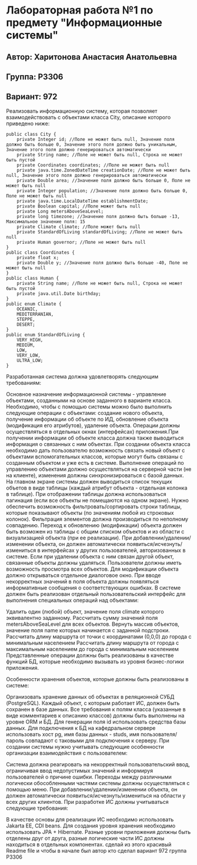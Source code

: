 # Лабораторная работа №1 по предмету "Информационные системы" 
## Автор: Харитонова Анастасия Анатольевна 
## Группа: P3306
## Вариант: 972 
Реализовать информационную систему, которая позволяет взаимодействовать с объектами класса City, описание которого приведено ниже:
```text
public class City {
    private Integer id; //Поле не может быть null, Значение поля должно быть больше 0, Значение этого поля должно быть уникальным, Значение этого поля должно генерироваться автоматически
    private String name; //Поле не может быть null, Строка не может быть пустой
    private Coordinates coordinates; //Поле не может быть null
    private java.time.ZonedDateTime creationDate; //Поле не может быть null, Значение этого поля должно генерироваться автоматически
    private Double area; //Значение поля должно быть больше 0, Поле не может быть null
    private Integer population; //Значение поля должно быть больше 0, Поле не может быть null
    private java.time.LocalDateTime establishmentDate;
    private Boolean capital; //Поле может быть null
    private Long metersAboveSeaLevel;
    private long timezone; //Значение поля должно быть больше -13, Максимальное значение поля: 15
    private Climate climate; //Поле может быть null
    private StandardOfLiving standardOfLiving; //Поле не может быть null
    private Human governor; //Поле не может быть null
}
public class Coordinates {
    private float x;
    private Double y; //Значение поля должно быть больше -40, Поле не может быть null
}
public class Human {
    private String name; //Поле не может быть null, Строка не может быть пустой
    private java.util.Date birthday;
}
public enum Climate {
    OCEANIC,
    MEDITERRANIAN,
    STEPPE,
    DESERT;
}
public enum StandardOfLiving {
    VERY_HIGH,
    MEDIUM,
    LOW,
    VERY_LOW,
    ULTRA_LOW;
}
```
Разработанная система должна удовлетворять следующим требованиям:

Основное назначение информационной системы - управление объектами, созданными на основе заданного в варианте класса.
Необходимо, чтобы с помощью системы можно было выполнить следующие операции с объектами: создание нового объекта, получение информации об объекте по ИД, обновление объекта (модификация его атрибутов), удаление объекта. Операции должны осуществляться в отдельных окнах (интерфейсах) приложения.При получении информации об объекте класса должна также выводиться информация о связанных с ним объектах.
При создании объекта класса необходимо дать пользователю возможность связать новый объект с объектами вспомогательных классов, которые могут быть связаны с созданным объектом и уже есть в системе.
Выполнение операций по управлению объектами должно осуществляться на серверной части (не на клиенте), изменения должны синхронизироваться с базой данных.
На главном экране системы должен выводиться список текущих объетов в виде таблицы (каждый атрибут объекта - отдельная колонка в таблице). При отображении таблицы должна использоваться пагинация (если все объекты не помещаются на одном экране).
Нужно обеспечить возможность фильтровать/сортировать строки таблицы, которые показывают объекты (по значениям любой из строковых колонок). Фильтрация элементов должна производиться по неполному совпадению.
Переход к обновлению (модификации) объекта должен быть возможен из таблицы с общим списком объектов и из области с визуализацией объекта (при ее реализации).
При добавлении/удалении/изменении объекта, он должен автоматически появиться/исчезнуть/измениться в интерфейсах у других пользователей, авторизованных в системе.
Если при удалении объекта с ним связан другой объект, связанные объекты должны удаляться.
Пользователи должны иметь возможность просмотра всех объектов. Для модификации объекта должно открываться отдельное диалоговое окно. При вводе некорректных значений в поля объекта должны появляться информативные сообщения о соответствующих ошибках.
В системе должен быть реализован отдельный пользовательский интерфейс для выполнения специальных операций над объектами:

Удалить один (любой) объект, значение поля climate которого эквивалентно заданному.
Рассчитать сумму значений поля metersAboveSeaLevel для всех объектов.
Вернуть массив объектов, значение поля name которых начинается с заданной подстроки.
Рассчитать длину маршрута от точки с координатами (0,0,0) до города с минимальным населением
Рассчитать длину маршрута от города с максимальным населением до города с минимальным населением
Представленные операции должны быть реализованы в качестве функций БД, которые необходимо вызывать из уровня бизнес-логики приложения.

Особенности хранения объектов, которые должны быть реализованы в системе:

Организовать хранение данных об объектах в реляционной СУБД (PostgreSQL). Каждый объект, с которым работает ИС, должен быть сохранен в базе данных.
Все требования к полям класса (указанные в виде комментариев к описанию классов) должны быть выполнены на уровне ORM и БД.
Для генерации поля id использовать средства базы данных.
Для подключения к БД на кафедральном сервере использовать хост pg, имя базы данных - studs, имя пользователя/пароль совпадают с таковыми для подключения к серверу.
При создании системы нужно учитывать следующие особенности организации взаимодействия с пользователем:

Система должна реагировать на некорректный пользовательский ввод, ограничивая ввод недопустимых значений и информируя пользователей о причине ошибки.
Переходы между различными логически обособленными частями системы должны осуществляться с помощью меню.
При добавлении/удалении/изменении объекта, он должен автоматически появиться/исчезнуть/измениться на области у всех других клиентов.
При разработке ИС должны учитываться следующие требования:

В качестве основы для реализации ИС необходимо использовать Jakarta EE, CDI beans.
Для создания уровня хранения необходимо использовать JPA + Hibernate.
Разные уровни приложения должны быть отделены друг от друга, разные логические части ИС должны находиться в отдельных компонентах.
сделай из этого красивый Readme file и чтобы в начале был автор кто сделал вариант 972 группа P3306
